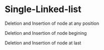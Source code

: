 # Single-Linked-list

Deletion and Insertion of node at any position 

Deletion and Insertion of node begining

Deletion and Insertion of node at last
